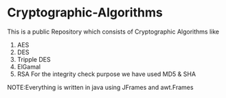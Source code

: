 # Cryptographic-Algorithms
This is a public Repository which consists of Cryptographic Algorithms like
1) AES
2) DES
3) Tripple DES
4) ElGamal
5) RSA
For the integrity check purpose we have used MD5 & SHA


NOTE:Everything is written in java using JFrames and awt.Frames

